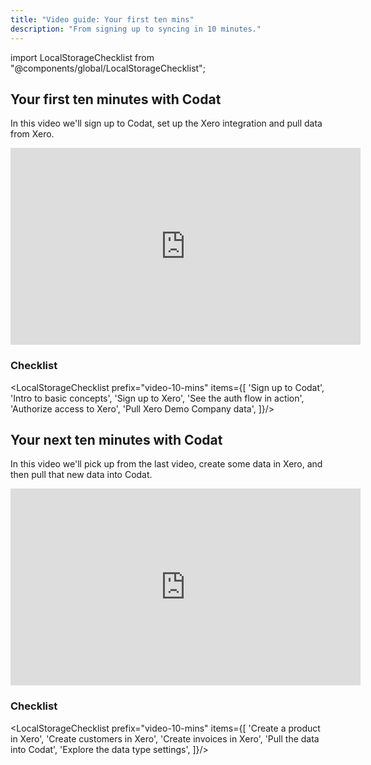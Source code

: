 ```yaml
---
title: "Video guide: Your first ten mins"
description: "From signing up to syncing in 10 minutes."
---
```


import LocalStorageChecklist from "@components/global/LocalStorageChecklist";

## Your first ten minutes with Codat

In this video we'll sign up to Codat, set up the Xero integration and pull data from Xero.

<iframe width="560" height="315" src="https://www.youtube.com/embed/GbZwyUthL18" title="YouTube video player" frameborder="0" allow="accelerometer; autoplay; clipboard-write; encrypted-media; gyroscope; picture-in-picture; web-share" allowfullscreen></iframe>


### Checklist

<LocalStorageChecklist prefix="video-10-mins" items={[
  'Sign up to Codat',
  'Intro to basic concepts',
  'Sign up to Xero',
  'See the auth flow in action',
  'Authorize access to Xero',
  'Pull Xero Demo Company data',
]}/>

## Your next ten minutes with Codat

In this video we'll pick up from the last video, create some data in Xero, and then pull that new data into Codat.

<iframe width="560" height="315" src="https://www.youtube.com/embed/6HoyLiI-O3Y" title="YouTube video player" frameborder="0" allow="accelerometer; autoplay; clipboard-write; encrypted-media; gyroscope; picture-in-picture; web-share" allowfullscreen></iframe>


### Checklist

<LocalStorageChecklist prefix="video-10-mins" items={[
  'Create a product in Xero',
  'Create customers in Xero',
  'Create invoices in Xero',
  'Pull the data into Codat',
  'Explore the data type settings',
]}/>
